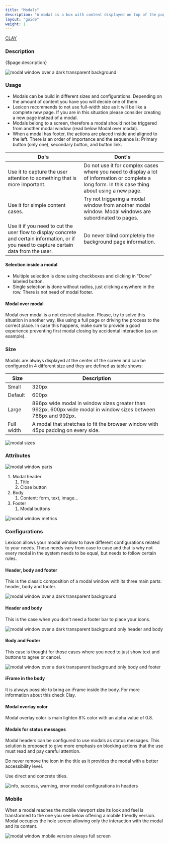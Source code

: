 ```yaml
---
title: "Modals"
description: "A modal is a box with content displayed on top of the page to capture the user’s attention for an specific action inside the same process. Modals are subordinated to pages."
layout: "guide"
weight: 1
---
```


<a class="label-link label label-warning" href="https://clayui.com/docs/components/modals.html" target="_blank">CLAY</a>

### Description

{$page.description}

![modal window over a dark transparent background](../../../images/Modal.jpg)

### Usage

* Modals can be build in different sizes and configurations. Depending on the amount of content you have you will decide one of them.
* Lexicon recommends to not use full-width size as it will be like a complete new page. If you are in this situation please consider creating a new page instead of a modal.
* Modals belong to a screen, therefore a modal should not be triggered from another modal window (read below Modal over modal).
* When a modal has footer, the actions are placed inside and aligned to the left. There is an order of importance and the sequence is: Primary button (only one), secondary button, and button link.

| Do's | Dont's |
| ---- | ------ |
| Use it to capture the user attention to something that is more important. | Do not use it for complex cases where you need to display a lot of information or complete a long form. In this case thing about using a new page. |
| Use it for simple content cases. | Try not triggering a modal window from another modal window. Modal windows are subordinated to pages.     |
| Use it if you need to cut the user flow to display concrete and certain information, or if you need to capture certain data from the user. | Do never blind completely the background page information. |

#### Selection inside a modal

* Multiple selection is done using checkboxes and clicking in "Done" labeled button.
* Single selection is done without radios, just clicking anywhere in the row. There is not need of modal footer.

#### Modal over modal

Modal over modal is a not desired situation. Please, try to solve this situation in another way, like using a full page or driving the process to the correct place. In case this happens, make sure to provide a good experience preventing first modal closing by accidental interaction (as an example).

### Size

Modals are always displayed at the center of the screen and can be configured in 4 different size and they are defined as table shows:

| Size | Description |
| ---- | ----- |
| Small | 320px |
| Default | 600px |
| Large | 896px wide modal in window sizes greater than 992px. 600px wide modal in window sizes between 768px and 992px. |
| Full width | A modal that stretches to fit the browser window with 45px padding on every side. |

![modal sizes](../../../images/ModalSize.jpg)

### Attributes

![modal window parts](../../../images/ModalParts.jpg)

1. Modal header
    1. Title
    2. Close button
2. Body
    1. Content: form, text, image...
3. Footer
    1. Modal buttons

![modal window metrics](../../../images/ModalMetrics.jpg)

### Configurations

Lexicon allows your modal window to have different configurations related to your needs. These needs vary from case to case and that is why not every modal in the system needs to be equal, but needs to follow certain rules.

#### Header, body and footer

This is the classic composition of a modal window with its three main parts: header, body and footer.

![modal window over a dark transparent background](../../../images/Modal.jpg)

#### Header and body

This is the case when you don't need a footer bar to place your icons.

![modal window over a dark transparent background only header and body](../../../images/ModalFooterless.jpg)

#### Body and Footer

This case is thought for those cases where you need to just show text and buttons to agree or cancel.

![modal window over a dark transparent background only body and footer](../../../images/ModalBodyFooter.jpg)

#### iFrame in the body

It is always possible to bring an iFrame inside the body. For more information about this check Clay.

#### Modal overlay color

Modal overlay color is main lighten 8% color with an alpha value of 0.8.

#### Modals for status messages

Modal headers can be configured to use modals as status messages. This solution is proposed to give more emphasis on blocking actions that the use must read and pay careful attention.

Do never remove the icon in the title as it provides the modal with a better accessibility level.

Use direct and concrete titles.

![info, success, warning, error modal configurations in headers](../../../images/ModalStatus.jpg)

### Mobile

When a modal reaches the mobile viewport size its look and feel is transformed to the one you see below offering a mobile friendly version. Modal occupies the hole screen allowing only the interaction with the modal and its content.

![modal window mobile version always full screen](../../../images/ModalMobile.jpg)